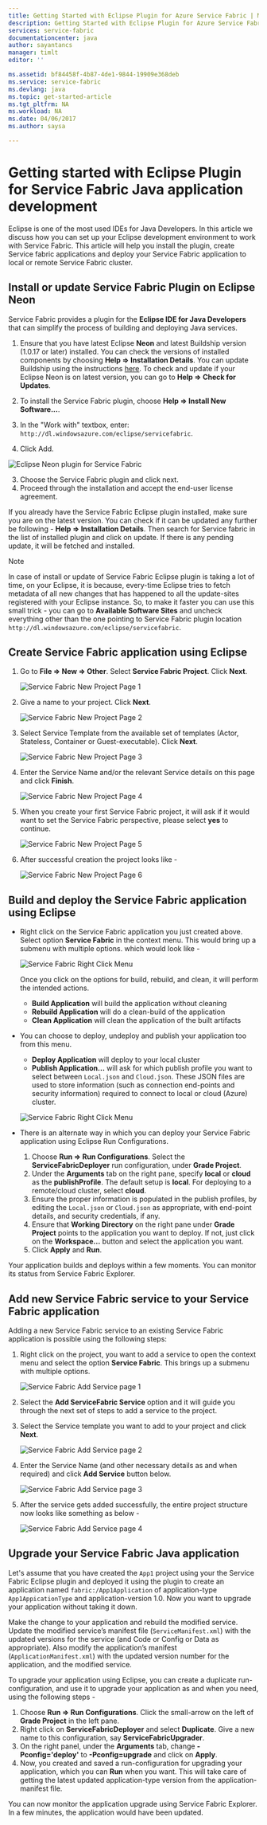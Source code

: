 ```yaml
---
title: Getting Started with Eclipse Plugin for Azure Service Fabric | Microsoft Docs
description: Getting Started with Eclipse Plugin for Azure Service Fabric.
services: service-fabric
documentationcenter: java
author: sayantancs
manager: timlt
editor: ''

ms.assetid: bf84458f-4b87-4de1-9844-19909e368deb
ms.service: service-fabric
ms.devlang: java
ms.topic: get-started-article
ms.tgt_pltfrm: NA
ms.workload: NA
ms.date: 04/06/2017
ms.author: saysa

---
```


# Getting started with Eclipse Plugin for Service Fabric Java application development
Eclipse is one of the most used IDEs for Java Developers. In this article we discuss how you can set up your Eclipse development environment to work with Service Fabric. This article will help you install the plugin, create Service fabric applications and deploy your Service Fabric application to local or remote Service Fabric cluster.

## Install or update Service Fabric Plugin on Eclipse Neon
Service Fabric provides a plugin for the **Eclipse IDE for Java Developers** that can simplify the process of building and deploying Java services.

1. Ensure that you have latest Eclipse **Neon** and latest Buildship version (1.0.17 or later) installed. You can check the versions of installed components by choosing **Help => Installation Details**. You can update Buildship using the instructions [here][buildship-update]. To check and update if your Eclipse Neon is on latest version, you can go to **Help => Check for Updates**.

2. To install the Service Fabric plugin, choose **Help => Install New Software...**.
  1. In the "Work with" textbox, enter: ``http://dl.windowsazure.com/eclipse/servicefabric``.
  2. Click Add.

  ![Eclipse Neon plugin for Service Fabric][sf-eclipse-plugin-install]

  3. Choose the Service Fabric plugin and click next.
  4. Proceed through the installation and accept the end-user license agreement.

If you already have the Service Fabric Eclipse plugin installed, make sure you are on the latest version. You can check if it can be updated any further be following - **Help => Installation Details**. Then search for Service fabric in the list of installed plugin and click on update. If there is any pending update, it will be fetched and installed.

> [!NOTE]
> In case of install or update of Service Fabric Eclipse plugin is taking a lot of time, on your Eclipse, it is because, every-time Eclipse tries to fetch metadata of all new changes that has happened to all the update-sites registered with your Eclipse instance. So, to make it faster you can use this small trick - you can go to **Available Software Sites** and uncheck everything other than the one pointing to Service Fabric plugin location `http://dl.windowsazure.com/eclipse/servicefabric`.
>

## Create Service Fabric application using Eclipse

1. Go to **File => New => Other**. Select  **Service Fabric Project**. Click **Next**.

    ![Service Fabric New Project Page 1][create-application/p1]

2. Give a name to your project. Click **Next**.

    ![Service Fabric New Project Page 2][create-application/p2]

3. Select Service Template from the available set of templates (Actor, Stateless, Container or Guest-executable). Click **Next**.

    ![Service Fabric New Project Page 3][create-application/p3]

4. Enter the Service Name and/or the relevant Service details on this page and click **Finish**.

    ![Service Fabric New Project Page 4][create-application/p4]

5. When you create your first Service Fabric project, it will ask if it would want to set the Service Fabric perspective, please select **yes** to continue.

    ![Service Fabric New Project Page 5][create-application/p5]

6. After successful creation the project looks like -

    ![Service Fabric New Project Page 6][create-application/p6]

## Build and deploy the Service Fabric application using Eclipse

* Right click on the Service Fabric application you just created above. Select option **Service Fabric** in the context menu. This would bring up a submenu with multiple options. which would look like -

    ![Service Fabric Right Click Menu][publish/RightClick]

  Once you click on the options for build, rebuild, and clean, it will perform the intended actions.
  - **Build Application** will build the application without cleaning
  - **Rebuild Application** will do a clean-build of the application
  - **Clean Application** will clean the application of the built artifacts


* You can choose to deploy, undeploy and publish your application too from this menu.
  - **Deploy Application** will deploy to your local cluster
  - **Publish Application...** will ask for which publish profile you want to select between ``Local.json`` and ``Cloud.json``. These JSON files are used to store information (such as connection end-points and security information) required to connect to local or cloud (Azure) cluster.

  ![Service Fabric Right Click Menu][publish/Publish]

* There is an alternate way in which you can deploy your Service Fabric application using Eclipse Run Configurations.

  1. Choose **Run => Run Configurations**. Select the **ServiceFabricDeployer** run configuration, under **Grade Project**.
  2. Under the **Arguments** tab on the right pane, specify **local** or **cloud** as the **publishProfile**. The default setup is **local**. For deploying to a remote/cloud cluster, select **cloud**.
  3. Ensure the proper information is populated in the publish profiles, by editing the `Local.json` or `Cloud.json` as appropriate, with end-point details, and security credentials, if any.
  4. Ensure that **Working Directory** on the right pane under **Grade Project** points to the application you want to deploy. If not, just click on the **Workspace...** button and select the application you want.
  5. Click **Apply** and **Run**.

Your application builds and deploys within a few moments. You can monitor its status from Service Fabric Explorer.  

## Add new Service Fabric service to your Service Fabric application

Adding a new Service Fabric service to an existing Service Fabric application is possible using the following steps:

1. Right click on the project, you want to add a service to open the context menu and select the option **Service Fabric**. This brings up a submenu with multiple options.

    ![Service Fabric Add Service page 1][add-service/p1]

2. Select the **Add ServiceFabric Service** option and it will guide you through the next set of steps to add a service to the project.
3. Select the Service template you want to add to your project and click **Next**.

    ![Service Fabric Add Service page 2][add-service/p2]

4. Enter the Service Name (and other necessary details as and when required) and click **Add Service** button below.  

    ![Service Fabric Add Service page 3][add-service/p3]

5. After the service gets added successfully, the entire project structure now looks like something as below -

    ![Service Fabric Add Service page 4][add-service/p4]

## Upgrade your Service Fabric Java application

Let's assume that you have created the ``App1`` project using your the Service Fabric Eclipse plugin and deployed it using the plugin to create an application named ``fabric:/App1Application`` of application-type ``App1AppicationType`` and application-version 1.0. Now you want to upgrade your application without taking it down.

Make the change to your application and rebuild the modified service.  Update the modified service’s manifest file (``ServiceManifest.xml``) with the updated versions for the service (and Code or Config or Data as appropriate). Also modify the application’s manifest (``ApplicationManifest.xml``) with the updated version number for the application, and the modified service.  

To upgrade your application using Eclipse, you can create a duplicate run-configuration, and use it to upgrade your application as and when you need, using the following steps -
1. Choose **Run => Run Configurations**. Click the small-arrow on the left of **Grade Project** in the left pane.
2. Right click on **ServiceFabricDeployer** and select **Duplicate**. Give a new name to this configuration, say **ServiceFabricUpgrader**.
3. On the right panel, under the **Arguments** tab, change **-Pconfig='deploy'** to **-Pconfig=upgrade** and click on **Apply**.
4. Now, you created and saved a run-configuration for upgrading your application, which you can **Run** when you want. This will take care of getting the latest updated application-type version from the application-manifest file.

You can now monitor the application upgrade using Service Fabric Explorer. In a few minutes, the application would have been updated.

<!-- Images -->

[sf-eclipse-plugin-install]: ./media/service-fabric-get-started-mac/sf-eclipse-plugin-install.png

[create-application/p1]:./media/service-fabric-get-started-eclipse/create-application/p1.png
[create-application/p2]:./media/service-fabric-get-started-eclipse/create-application/p2.png
[create-application/p3]:./media/service-fabric-get-started-eclipse/create-application/p3.png
[create-application/p4]:./media/service-fabric-get-started-eclipse/create-application/p4.png
[create-application/p5]:./media/service-fabric-get-started-eclipse/create-application/p5.png
[create-application/p6]:./media/service-fabric-get-started-eclipse/create-application/p6.png

[publish/Publish]: ./media/service-fabric-get-started-eclipse/publish/Publish.png
[publish/RightClick]: ./media/service-fabric-get-started-eclipse/publish/RightClick.png

[add-service/p1]: ./media/service-fabric-get-started-eclipse/add-service/p1.png
[add-service/p2]: ./media/service-fabric-get-started-eclipse/add-service/p2.png
[add-service/p3]: ./media/service-fabric-get-started-eclipse/add-service/p3.png
[add-service/p4]: ./media/service-fabric-get-started-eclipse/add-service/p4.png

<!-- Links -->
[buildship-update]: https://projects.eclipse.org/projects/tools.buildship
